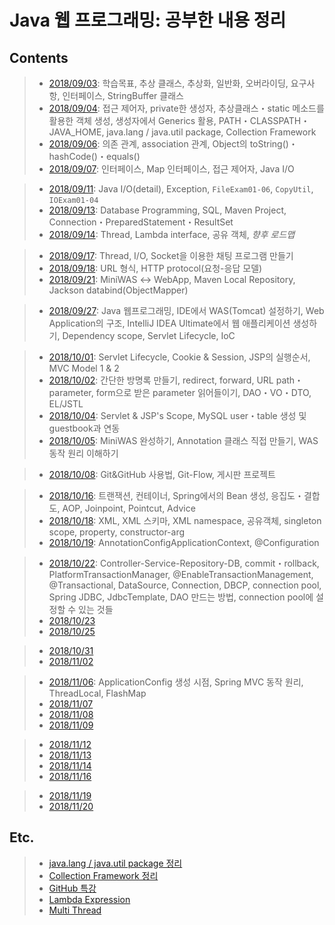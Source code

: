 # Java 웹 프로그래밍: 공부한 내용 정리

## Contents

> - [2018/09/03](https://github.com/gyumin-kim/jwpm-2/blob/master/daily/180903.md): 학습목표, 추상 클래스, 추상화, 일반화, 오버라이딩, 요구사항, 인터페이스, StringBuffer 클래스
> - [2018/09/04](https://github.com/gyumin-kim/jwpm-2/blob/master/daily/180904.md): 접근 제어자, private한 생성자, 추상클래스・static 메소드를 활용한 객체 생성, 생성자에서 Generics 활용, PATH・CLASSPATH・JAVA_HOME, java.lang / java.util package, Collection Framework
> - [2018/09/06](https://github.com/gyumin-kim/jwpm-2/blob/master/daily/180906.md): 의존 관계, association 관계, Object의 toString()・hashCode()・equals()
> - [2018/09/07](https://github.com/gyumin-kim/jwpm-2/blob/master/daily/180907.md): 인터페이스, Map 인터페이스, 접근 제어자, Java I/O


> - [2018/09/11](https://github.com/gyumin-kim/jwpm-2/blob/master/daily/180911.md): Java I/O(detail), Exception, `FileExam01-06`, `CopyUtil`, `IOExam01-04`
> - [2018/09/13](https://github.com/gyumin-kim/jwpm-2/blob/master/daily/180913.md): Database Programming, SQL, Maven Project, Connection・PreparedStatement・ResultSet
> - [2018/09/14](https://github.com/gyumin-kim/jwpm-2/blob/master/daily/180914.md): Thread, Lambda interface, 공유 객체, *향후 로드맵*


> - [2018/09/17](https://github.com/gyumin-kim/jwpm-2/blob/master/daily/180917.md): Thread, I/O, Socket을 이용한 채팅 프로그램 만들기
> - [2018/09/18](https://github.com/gyumin-kim/jwpm-2/blob/master/daily/180918.md): URL 형식, HTTP protocol(요청-응답 모델)
> - [2018/09/21](https://github.com/gyumin-kim/jwpm-2/blob/master/daily/180921.md): MiniWAS ↔︎ WebApp, Maven Local Repository, Jackson databind(ObjectMapper)


> - [2018/09/27](https://github.com/gyumin-kim/jwpm-2/blob/master/daily/180927.md): Java 웹프로그래밍, IDE에서 WAS(Tomcat) 설정하기, Web Application의 구조, IntelliJ IDEA Ultimate에서 웹 애플리케이션 생성하기, Dependency scope, Servlet Lifecycle, IoC


> - [2018/10/01](https://github.com/gyumin-kim/jwpm-2/blob/master/daily/181001.md): Servlet Lifecycle, Cookie & Session, JSP의 실행순서, MVC Model 1 & 2
> - [2018/10/02](https://github.com/gyumin-kim/jwpm-2/blob/master/daily/181002.md): 간단한 방명록 만들기, redirect, forward, URL path・parameter, form으로 받은 parameter 읽어들이기, DAO・VO・DTO, EL/JSTL
> - [2018/10/04](https://github.com/gyumin-kim/jwpm-2/blob/master/daily/181004.md): Servlet & JSP's Scope, MySQL user・table 생성 및 guestbook과 연동
> - [2018/10/05](https://github.com/gyumin-kim/jwpm-2/blob/master/daily/181005.md): MiniWAS 완성하기, Annotation 클래스 직접 만들기, WAS 동작 원리 이해하기


> - [2018/10/08](https://github.com/gyumin-kim/jwpm-2/blob/master/daily/181008.md): Git&GitHub 사용법, Git-Flow, 게시판 프로젝트


> - [2018/10/16](https://github.com/gyumin-kim/jwpm-2/blob/master/daily/181016.md): 트랜잭션, 컨테이너, Spring에서의 Bean 생성, 응집도・결합도, AOP, Joinpoint, Pointcut, Advice
> - [2018/10/18](https://github.com/gyumin-kim/jwpm-2/blob/master/daily/181018.md): XML, XML 스키마, XML namespace, 공유객체, singleton scope, property, constructor-arg
> - [2018/10/19](https://github.com/gyumin-kim/jwpm-2/blob/master/daily/181019.md): AnnotationConfigApplicationContext, @Configuration


> - [2018/10/22](https://github.com/gyumin-kim/jwpm-2/blob/master/daily/181022.md): Controller-Service-Repository-DB, commit・rollback, PlatformTransactionManager, @EnableTransactionManagement, @Transactional, DataSource, Connection, DBCP, connection pool, Spring JDBC, JdbcTemplate, DAO 만드는 방법, connection pool에 설정할 수 있는 것들
> - [2018/10/23](https://github.com/gyumin-kim/JWPM-2/blob/master/daily/181023.md)
> - [2018/10/25](https://github.com/gyumin-kim/JWPM-2/blob/master/daily/181025.md)

> - [2018/10/31](https://github.com/gyumin-kim/JWPM-2/blob/master/daily/181031.md)
> - [2018/11/02](https://github.com/gyumin-kim/JWPM-2/blob/master/daily/181102.md)

> - [2018/11/06](https://github.com/gyumin-kim/JWPM-2/blob/master/daily/181106.md): ApplicationConfig 생성 시점, Spring MVC 동작 원리, ThreadLocal, FlashMap
> - [2018/11/07](https://github.com/gyumin-kim/JWPM-2/blob/master/daily/181107.md)
> - [2018/11/08](https://github.com/gyumin-kim/JWPM-2/blob/master/daily/181108.md)
> - [2018/11/09](https://github.com/gyumin-kim/JWPM-2/blob/master/daily/181109.md)

> - [2018/11/12](https://github.com/gyumin-kim/JWPM-2/blob/master/daily/181112.md)
> - [2018/11/13](https://github.com/gyumin-kim/JWPM-2/blob/master/daily/181113.md)
> - [2018/11/14](https://github.com/gyumin-kim/JWPM-2/blob/master/daily/181114.md)
> - [2018/11/16](https://github.com/gyumin-kim/JWPM-2/blob/master/daily/181116.md)

> - [2018/11/19](https://github.com/gyumin-kim/JWPM-2/blob/master/daily/181119.md)
> - [2018/11/20](https://github.com/gyumin-kim/JWPM-2/blob/master/daily/181120.md)

## Etc.

> - [java.lang / java.util package 정리](https://github.com/gyumin-kim/JWPM-2/blob/master/etc/java.lang_java.util_package.md)
> - [Collection Framework 정리](https://github.com/gyumin-kim/JWPM-2/blob/master/etc/CollectionFramework.md)
> - [GitHub 특강](https://github.com/gyumin-kim/JWPM-2/blob/master/etc/Github_lecture.md)
> - [Lambda Expression](https://github.com/gyumin-kim/JWPM-2/blob/master/etc/LambdaExpression.md)
> - [Multi Thread](https://github.com/gyumin-kim/JWPM-2/blob/master/etc/MultiThread.md)

